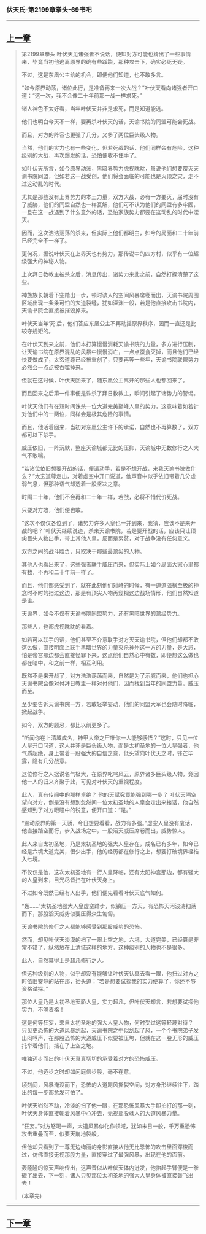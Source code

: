 ### 伏天氏-第2199章拳头-69书吧

--------
[上一章](./6db7c8649f87abe0a3b2854a6c2cc2bc.md)
--------


>
>
>
>第2199章拳头
>叶伏天见诸强者不说话，便知对方可能也猜出了一些事情来，毕竟当初他逃离原界的确有些蹊跷，那种攻击下，确实必死无疑。
>
>不过，这是东凰公主给的机会，即便他们知道，也不敢多言。
>
>“如今原界动荡，诸位此行，是准备再来一次大战？”叶伏天看向诸强者开口道：“这一次，我不会像二十年前那一战一样求死。”
>
>诸人神色不太好看，当年叶伏天并非是求死，而是知道能逃。
>
>他们也明白今天不一样，要再杀叶伏天的话，天谕书院的同盟可能会死战。
>
>而且，对方的阵容也更强了几分，又多了两位巨头级人物。
>
>当然，他们的实力也有一些变化，但若死战的话，他们同样会有危险，这种级别的大战，再次爆发的话，恐怕便收不住手了。
>
>如叶伏天所言，如今原界动荡，黑暗界势力虎视眈眈，虽说他们想要覆灭天谕书院同盟，但如若这一战受创，他们将会面临的可能也是灭顶之灾，走不过这动乱的时代。
>
>尤其是那些没有上界势力的本土力量，双方大战，必有一方要灭，届时没有了威胁，他们的同盟自然也一样瓦解，他们可不认为他们的同盟有多牢固，一旦在这一战遇到了什么意外的话，恐怕家族势力都要在这动乱的时代中湮灭。
>
>因而，这次浩浩荡荡的杀来，但实际上他们都明白，如今的局面和二十年前已经完全不一样了。
>
>更何况，据说叶伏天在上界天也有势力，那传说中的四方村，似乎有一位超级强大的神秘人物。
>
>上次拜日教教主被杀之后，消息传出，诸势力来此之前，自然打探清楚了这些。
>
>神族族长朝着下空踏出一步，顿时骇人的空间风暴席卷而出，天谕书院周围区域出现一条条可怕的大道裂缝，犹如深渊一般，若是他直接攻击书院内，天谕书院会直接被摧毁掉来。
>
>叶伏天当年‘死’后，他们答应东凰公主不再动摇原界秩序，因而一直还是比较守规矩的。
>
>在叶伏天到来之前，他们本打算慢慢消耗天谕书院的力量，多方进行压制，让天谕书院在原界混乱的风暴中慢慢消亡，一点点蚕食灭掉，而且他们已经快要做成了，太玄道尊已经被重创了，只要再等一些年，天谕书院联盟势力必然会一点点被吞噬掉来。
>
>但就在这时候，叶伏天回来了，随东凰公主离开的那些人也都回来了。
>
>而且回来之后第一件事便是诛杀了拜日教教主，瞬间引起了诸势力的警惕。
>
>叶伏天他们有在短时间诛杀一位大道完美巅峰人皇的势力，这意味着如若针对他们中的一两位，同样会是极其危险的事情。
>
>而且，他活着回来，当初对东凰公主许下的承诺，自然也不再算数了，双方都可以下杀手。
>
>威压依旧，一阵沉默，整座天谕城都无比的压抑，天谕城中无数修行之人大气不敢喘。
>
>“若诸位依旧想要开战的话，便请动手，若是不想开战，来我天谕书院做什么？”太玄道尊走出，对着虚空中开口说道，他声音中似乎依旧带着几分虚弱气息，但那种语气却透着一股坚决之意。
>
>时隔二十年，他们不会再和二十年一样，若战，必将不惜代价死战。
>
>只要对方敢，他们便也敢。
>
>“这次不仅仅各位到了，诸势力许多人皇也一并到来，我猜，应该不是来开战的吧？”叶伏天继续说道，杀来天谕书院，若是要开战的话，应该只让顶尖巨头人物出手，带上其他人皇，反而是累赘，对于战争没有任何意义。
>
>双方之间的战斗胜负，只取决于那些最顶尖的人物。
>
>其他人也看出来了，这些强者联手威压而来，但实际上如今局面大家心里都有数，不再和二十年前一样了。
>
>而且，他们都感受到了，就在此刻他们对峙的时候，有一道道强横至极的神念时不时的扫过这边，那是有顶尖人物再窥视这边战场情形，他们自然知道是谁。
>
>天谕界，如今不仅有天谕书院同盟势力，还有黑暗世界的顶级势力。
>
>那些人，也都虎视眈眈的看着。
>
>如若可以联手的话，他们甚至不介意联手对方灭天谕书院，但他们却都不敢这么做，直接明面上联手黑暗世界的力量灭杀神州这一方的力量，是大忌，怕是帝宫那边都会直接怪罪下来，这点他们自然心中有数，即便想这么做也都在暗中，和之前一样，相互利用。
>
>既然不是来开战了，对方浩浩荡荡而来，自然是为了示威而来，他们也担心天谕书院会像对付拜日教主一样对付他们，因而找到当年的同盟力量，威压而至。
>
>至少要告诉天谕书院一方，若敢轻举妄动，他们的同盟大军也会随时降临，掀起战争。
>
>如今，双方的顾忌，都比以前更多了。
>
>“听闻你在上清域成名，神甲大帝之尸唯你一人能够感悟？”这时，只见一位人皇开口问道，这人并非是巨头级人物，而是太初圣地的一位人皇强者，他气质超绝，身上带着一股强大的自信之意，低头望向叶伏天之时，锋芒毕露，隐有几分战意。
>
>这位修行之人据说名气极大，在原界叱咤风云，原界诸多巨头级人物，竟因他一人的归来齐聚于此，可见对叶伏天的重视程度。
>
>此人，真有传闻中的那样卓绝？
>他的天赋究竟能强到哪一步？
>叶伏天隔空望向对方，倒是没有想到忽然间一位太初圣地的人皇会走出来接话，他自然感知到了对方眼瞳中的锐意，便开口道：“是。”
>
>“震动原界的第一天骄，今日想要看看，战力有多强。”虚空人皇没有废话，他直接踏空而行，步入战场之中，一股滔天威压席卷而出，威势惊人。
>
>此人来自太初圣地，乃是太初圣地的强大人皇存在，成名已有多年，如今已经是六境大道完美，很少出手，他的经历都在修行之上，想要打破境界桎梏入七境。
>
>不仅仅是他，这次太初圣地有一行人皇降临，还有太阳神宫那边，都有强大的人皇到来，目光尽皆扫在叶伏天身上。
>
>不过如今既然已经有人出手，他们便先看看叶伏天底气如何。
>
>“轰……”太初圣地强大人皇虚空踏步，似镇压一方天，有恐怖天河波涛扫荡而下，那股滔天威势似要压得众生匍匐。
>
>天谕书院的修行之人都能够感受到那股威势的恐怖。
>
>然而，却见叶伏天淡漠的扫了一眼上空之地，六境，大道完美，已经算是非常不错了，纵然放在上清域这样的地方，这种级别的人物也不是很多。
>
>此人，自然算得上是超凡修行之人。
>
>但这种级别的人物，似乎却没有能够让叶伏天认真去看一眼，他扫过对方之时依旧安静的站在那，抬头道：“若是想要试探我的实力便算了，你还不够资格试探。”
>
>那位人皇乃是太初圣地天骄人皇，实力超凡，但叶伏天却言，若想要试探他实力，不够资格！
>
>这是何等狂妄，来自太初圣地的强大人皇人物，何时受过这等轻蔑对待？
>只见更恐怖的大道风暴刮起，天谕书院之中似刮起了风，一个个书院弟子发出闷哼声，在那股恐怖的大道威压下似要被压垮，但就在这一股无形的威压托举着他们，挡在了上空之地。
>
>唯独迈步而出的叶伏天真真切切的承受着对方的恐怖威压。
>
>不过，他迈步之时却如闲庭信步般，毫不在意。
>
>顷刻间，风暴淹没而下，恐怖的大道飓风撕裂空间，对方身形继续往下，踏出的每一步都愈发可怕了。
>
>叶伏天岿然不动，冷淡的扫了他一眼，在那恐怖风暴大手印拍打的那一刻，叶伏天身体直接朝着风暴中心冲去，无视那股骇人的大道风暴力量。
>
>“狂妄。”对方怒喝一声，大道风暴似化作领域，犹如末日一般，千万重恐怖攻击重叠而至，似要天崩地裂般。
>
>但他却只看到了一尊无边绚丽的身影直接从他无比恐怖的攻击里面穿梭而过，仿佛直接无视那股力量，直接穿过了最强风暴，出现在他的面前。
>
>轰隆隆的惊天声响传出，这声音似从叶伏天体内迸发，他抬起手臂便是一拳砸了出去，下一刻，诸人只见那位太初圣地的强大人皇身体被直接轰飞出去！
>
>(本章完)
>
>

--------
[下一章](./398d6a2bd5f730f29b1d11608f65c4c7.md)
--------
